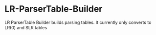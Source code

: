 LR-ParserTable-Builder
======================

LR ParserTable Builder builds parsing tables. It currently only converts to LR(0) and SLR tables

